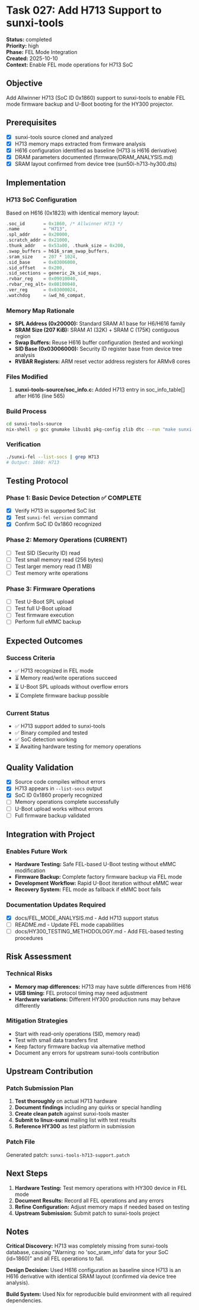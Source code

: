 # Task 027: Add H713 Support to sunxi-tools

**Status:** completed  
**Priority:** high  
**Phase:** FEL Mode Integration  
**Created:** 2025-10-10  
**Context:** Enable FEL mode operations for H713 SoC

## Objective

Add Allwinner H713 (SoC ID 0x1860) support to sunxi-tools to enable FEL mode firmware backup and U-Boot booting for the HY300 projector.

## Prerequisites

- [x] sunxi-tools source cloned and analyzed
- [x] H713 memory maps extracted from firmware analysis
- [x] H616 configuration identified as baseline (H713 is H616 derivative)
- [x] DRAM parameters documented (firmware/DRAM_ANALYSIS.md)
- [x] SRAM layout confirmed from device tree (sun50i-h713-hy300.dts)

## Implementation

### H713 SoC Configuration

Based on H616 (0x1823) with identical memory layout:

```c
.soc_id       = 0x1860, /* Allwinner H713 */
.name         = "H713",
.spl_addr     = 0x20000,
.scratch_addr = 0x21000,
.thunk_addr   = 0x53a00, .thunk_size = 0x200,
.swap_buffers = h616_sram_swap_buffers,
.sram_size    = 207 * 1024,
.sid_base     = 0x03006000,
.sid_offset   = 0x200,
.sid_sections = generic_2k_sid_maps,
.rvbar_reg    = 0x09010040,
.rvbar_reg_alt= 0x08100040,
.ver_reg      = 0x03000024,
.watchdog     = &wd_h6_compat,
```

### Memory Map Rationale

- **SPL Address (0x20000):** Standard SRAM A1 base for H6/H616 family
- **SRAM Size (207 KiB):** SRAM A1 (32K) + SRAM C (175K) contiguous region
- **Swap Buffers:** Reuse H616 buffer configuration (tested and working)
- **SID Base (0x03006000):** Security ID register base from device tree analysis
- **RVBAR Registers:** ARM reset vector address registers for ARMv8 cores

### Files Modified

1. **sunxi-tools-source/soc_info.c:** Added H713 entry in soc_info_table[] after H616 (line 565)

### Build Process

```bash
cd sunxi-tools-source
nix-shell -p gcc gnumake libusb1 pkg-config zlib dtc --run "make sunxi-fel"
```

### Verification

```bash
./sunxi-fel --list-socs | grep H713
# Output: 1860: H713
```

## Testing Protocol

### Phase 1: Basic Device Detection ✅ COMPLETE
- [x] Verify H713 in supported SoC list
- [x] Test `sunxi-fel version` command
- [x] Confirm SoC ID 0x1860 recognized

### Phase 2: Memory Operations (CURRENT)
- [ ] Test SID (Security ID) read
- [ ] Test small memory read (256 bytes)
- [ ] Test larger memory read (1 MB)
- [ ] Test memory write operations

### Phase 3: Firmware Operations
- [ ] Test U-Boot SPL upload
- [ ] Test full U-Boot upload
- [ ] Test firmware execution
- [ ] Perform full eMMC backup

## Expected Outcomes

### Success Criteria
- ✅ H713 recognized in FEL mode
- ⏳ Memory read/write operations succeed
- ⏳ U-Boot SPL uploads without overflow errors
- ⏳ Complete firmware backup possible

### Current Status
- ✅ H713 support added to sunxi-tools
- ✅ Binary compiled and tested
- ✅ SoC detection working
- ⏳ Awaiting hardware testing for memory operations

## Quality Validation

- [x] Source code compiles without errors
- [x] H713 appears in `--list-socs` output
- [x] SoC ID 0x1860 properly recognized
- [ ] Memory operations complete successfully
- [ ] U-Boot upload works without errors
- [ ] Full firmware backup validated

## Integration with Project

### Enables Future Work
- **Hardware Testing:** Safe FEL-based U-Boot testing without eMMC modification
- **Firmware Backup:** Complete factory firmware backup via FEL mode
- **Development Workflow:** Rapid U-Boot iteration without eMMC wear
- **Recovery System:** FEL mode as fallback if eMMC boot fails

### Documentation Updates Required
- [x] docs/FEL_MODE_ANALYSIS.md - Add H713 support status
- [ ] README.md - Update FEL mode capabilities
- [ ] docs/HY300_TESTING_METHODOLOGY.md - Add FEL-based testing procedures

## Risk Assessment

### Technical Risks
- **Memory map differences:** H713 may have subtle differences from H616
- **USB timing:** FEL protocol timing may need adjustment
- **Hardware variations:** Different HY300 production runs may behave differently

### Mitigation Strategies
- Start with read-only operations (SID, memory read)
- Test with small data transfers first
- Keep factory firmware backup via alternative method
- Document any errors for upstream sunxi-tools contribution

## Upstream Contribution

### Patch Submission Plan
1. **Test thoroughly** on actual H713 hardware
2. **Document findings** including any quirks or special handling
3. **Create clean patch** against sunxi-tools master
4. **Submit to linux-sunxi** mailing list with test results
5. **Reference HY300** as test platform in submission

### Patch File
Generated patch: `sunxi-tools-h713-support.patch`

## Next Steps

1. **Hardware Testing:** Test memory operations with HY300 device in FEL mode
2. **Document Results:** Record all FEL operations and any errors
3. **Refine Configuration:** Adjust memory maps if needed based on testing
4. **Upstream Submission:** Submit patch to sunxi-tools project

## Notes

**Critical Discovery:** H713 was completely missing from sunxi-tools database, causing "Warning: no 'soc_sram_info' data for your SoC (id=1860)" and all FEL operations to fail.

**Design Decision:** Used H616 configuration as baseline since H713 is an H616 derivative with identical SRAM layout (confirmed via device tree analysis).

**Build System:** Used Nix for reproducible build environment with all required dependencies.
